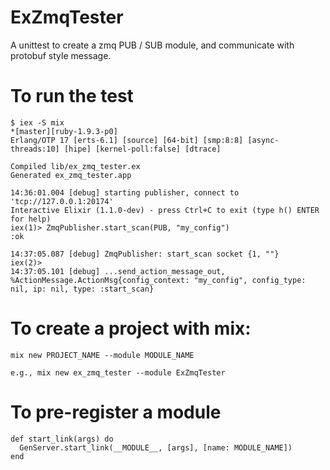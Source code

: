 ExZmqTester
===========

A unittest to create a zmq PUB / SUB module, and communicate with protobuf style message.

# To run the test
```
$ iex -S mix                                                                                                                  *[master][ruby-1.9.3-p0] 
Erlang/OTP 17 [erts-6.1] [source] [64-bit] [smp:8:8] [async-threads:10] [hipe] [kernel-poll:false] [dtrace]

Compiled lib/ex_zmq_tester.ex
Generated ex_zmq_tester.app

14:36:01.004 [debug] starting publisher, connect to 'tcp://127.0.0.1:20174'
Interactive Elixir (1.1.0-dev) - press Ctrl+C to exit (type h() ENTER for help)
iex(1)> ZmqPublisher.start_scan(PUB, "my_config")
:ok

14:37:05.087 [debug] ZmqPublisher: start_scan socket {1, ""}
iex(2)> 
14:37:05.101 [debug] ...send_action_message_out, %ActionMessage.ActionMsg{config_context: "my_config", config_type: nil, ip: nil, type: :start_scan}

```



# To create a project with mix:
```
mix new PROJECT_NAME --module MODULE_NAME

e.g., mix new ex_zmq_tester --module ExZmqTester
```

# To pre-register a module
```
def start_link(args) do
  GenServer.start_link(__MODULE__, [args], [name: MODULE_NAME])
end
```







